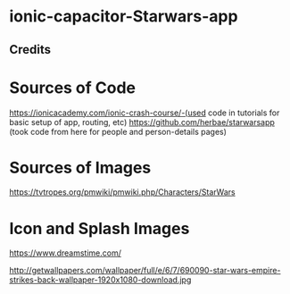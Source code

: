 # ionic-capacitor-Starwars-app

## Credits

# Sources of Code
https://ionicacademy.com/ionic-crash-course/-(used code in tutorials for basic setup of app, routing, etc)
https://github.com/herbae/starwarsapp (took code from here for people and person-details pages)

# Sources of Images
https://tvtropes.org/pmwiki/pmwiki.php/Characters/StarWars

# Icon and Splash Images
https://www.dreamstime.com/ 

http://getwallpapers.com/wallpaper/full/e/6/7/690090-star-wars-empire-strikes-back-wallpaper-1920x1080-download.jpg 


